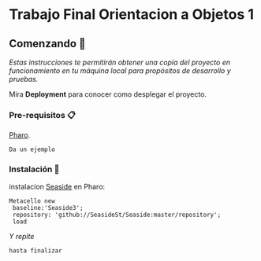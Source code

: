 # Trabajo Final Orientacion a Objetos 1 


## Comenzando 🚀

_Estas instrucciones te permitirán obtener una copia del proyecto en funcionamiento en tu máquina local para propósitos de desarrollo y pruebas._

Mira **Deployment** para conocer como desplegar el proyecto.


### Pre-requisitos 📋

[Pharo](https://pharo.org/web.html).

```
Da un ejemplo
```

### Instalación 🔧

instalacion [Seaside](http://seaside.st/) en Pharo:

```
Metacello new
 baseline:'Seaside3';
 repository: 'github://SeasideSt/Seaside:master/repository';
 load
```

_Y repite_

```
hasta finalizar
```

